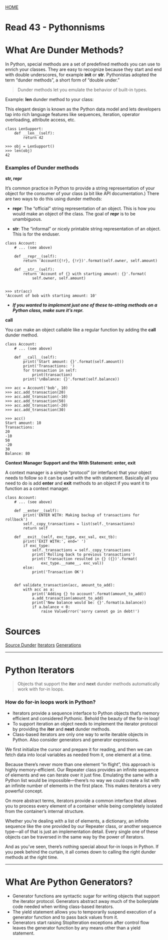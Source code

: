 [ HOME ](README.md)
# Read 43 - Pythonnisms

# What Are Dunder Methods?



In Python, special methods are a set of predefined methods you can use to enrich your classes. They are easy to recognize because they start and end with double underscores, for example __init__ or __str__. Pythonistas adopted the term “dunder methods”, a short form of “double under.”

> Dunder methods let you emulate the behavior of built-in types.

Example: __len__ dunder method to your class:

This elegant design is known as the Python data model and lets developers tap into rich language features like sequences, iteration, operator overloading, attribute access, etc.

```
class LenSupport:
    def __len__(self):
        return 42

>>> obj = LenSupport()
>>> len(obj)
42
```

### Examples of Dunder methods

**__str__, __repr__**

It’s common practice in Python to provide a string representation of your object for the consumer of your class (a bit like API documentation.) There are two ways to do this using dunder methods:

- **__repr__**: The “official” string representation of an object. This is how you would make an object of the class. The goal of __repr__ is to be unambiguous.

- **__str__**: The “informal” or nicely printable string representation of an object. This is for the enduser.

```
class Account:
    # ... (see above)

    def __repr__(self):
        return 'Account({!r}, {!r})'.format(self.owner, self.amount)

    def __str__(self):
        return 'Account of {} with starting amount: {}'.format(
            self.owner, self.amount)

            
>>> str(acc)
'Account of bob with starting amount: 10'
```
* **_If you wanted to implement just one of these to-string methods on a Python class, make sure it’s __repr__._**

**__call__**

You can make an object callable like a regular function by adding the __call__ dunder method. 

```
class Account:
    # ... (see above)

    def __call__(self):
        print('Start amount: {}'.format(self.amount))
        print('Transactions: ')
        for transaction in self:
            print(transaction)
        print('\nBalance: {}'.format(self.balance))

>>> acc = Account('bob', 10)
>>> acc.add_transaction(20)
>>> acc.add_transaction(-10)
>>> acc.add_transaction(50)
>>> acc.add_transaction(-20)
>>> acc.add_transaction(30)

>>> acc()
Start amount: 10
Transactions:
20
-10
50
-20
30
Balance: 80        
```

**Context Manager Support and the With Statement: __enter__, __exit__**

A context manager is a simple “protocol” (or interface) that your object needs to follow so it can be used with the with statement. Basically all you need to do is add **__enter__** and **__exit__** methods to an object if you want it to function as a context manager.

```
class Account:
    # ... (see above)

    def __enter__(self):
        print('ENTER WITH: Making backup of transactions for rollback')
        self._copy_transactions = list(self._transactions)
        return self

    def __exit__(self, exc_type, exc_val, exc_tb):
        print('EXIT WITH:', end=' ')
        if exc_type:
            self._transactions = self._copy_transactions
            print('Rolling back to previous transactions')
            print('Transaction resulted in {} ({})'.format(
                exc_type.__name__, exc_val))
        else:
            print('Transaction OK')


    def validate_transaction(acc, amount_to_add):
        with acc as a:
            print('Adding {} to account'.format(amount_to_add))
            a.add_transaction(amount_to_add)
            print('New balance would be: {}'.format(a.balance))
            if a.balance < 0:
                raise ValueError('sorry cannot go in debt!')

```

# Sources
[Source Dunder](https://dbader.org/blog/python-dunder-methods)
[Iterators](https://dbader.org/blog/python-iterators)
[Generations](https://dbader.org/blog/python-generators)


___________

# Python Iterators

> Objects that support the __iter__ and __next__ dunder methods automatically work with for-in loops.

### How do for-in loops work in Python?

- Iterators provide a sequence interface to Python objects that’s memory efficient and considered Pythonic. Behold the beauty of the for-in loop!
- To support iteration an object needs to implement the iterator protocol by providing the __iter__ and __next__ dunder methods.
- Class-based iterators are only one way to write iterable objects in Python. Also consider generators and generator expressions.


We first initialize the cursor and prepare it for reading, and then we can fetch data into local variables as needed from it, one element at a time.

Because there’s never more than one element “in flight”, this approach is highly memory-efficient. Our Repeater class provides an infinite sequence of elements and we can iterate over it just fine. Emulating the same with a Python list would be impossible—there’s no way we could create a list with an infinite number of elements in the first place. This makes iterators a very powerful concept.

On more abstract terms, iterators provide a common interface that allows you to process every element of a container while being completely isolated from the container’s internal structure.

Whether you’re dealing with a list of elements, a dictionary, an infinite sequence like the one provided by our Repeater class, or another sequence type—all of that is just an implementation detail. Every single one of these objects can be traversed in the same way by the power of iterators.

And as you’ve seen, there’s nothing special about for-in loops in Python. If you peek behind the curtain, it all comes down to calling the right dunder methods at the right time.

___________

# What Are Python Generators?


- Generator functions are syntactic sugar for writing objects that support the iterator protocol. Generators abstract away much of the boilerplate code needed when writing class-based iterators.
- The yield statement allows you to temporarily suspend execution of a generator function and to pass back values from it.
- Generators start raising StopIteration exceptions after control flow leaves the generator function by any means other than a yield statement.